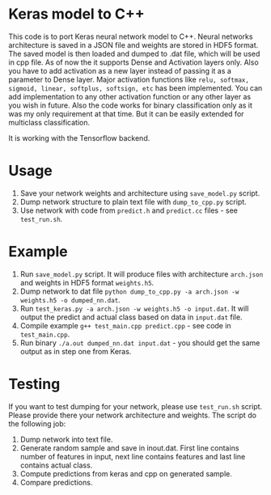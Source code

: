 # Keras model to C++

This code is to port Keras neural network model to C++. Neural networks architecture is saved in a JSON file and weights are stored in HDF5 format. The saved model is then loaded and dumped to .dat file, which will be used in cpp file. As of now the it supports Dense and Activation layers only. Also you have to add activation as a new layer instead of passing it as a parameter to Dense layer. Major activation functions like `relu, softmax, sigmoid, linear, softplus, softsign, etc` has been implemented. You can add implementation to any other activation function or any other layer as you wish in future.
Also the code works for binary classification only as it was my only requirement at that time. But it can be easily extended for multiclass classification.  

It is working with the Tensorflow backend.

# Usage

 1. Save your network weights and architecture using `save_model.py` script.
 2. Dump network structure to plain text file with `dump_to_cpp.py` script.
 3. Use network with code from `predict.h` and `predict.cc` files - see `test_run.sh`.

# Example

 1. Run `save_model.py` script. It will produce files with architecture `arch.json` and weights in HDF5 format `weights.h5`.
 2. Dump network to dat file `python dump_to_cpp.py -a arch.json -w weights.h5 -o dumped_nn.dat`.
 3. Run `test_keras.py -a arch.json -w weights.h5 -o input.dat`. It will output the predict and actual class based on data in `input.dat` file.
 4. Compile example `g++ test_main.cpp predict.cpp` - see code in `test_main.cpp`.
 5. Run binary `./a.out dumped_nn.dat input.dat` - you should get the same output as in step one from Keras.

# Testing

If you want to test dumping for your network, please use `test_run.sh` script. Please provide there your network architecture and weights. The script do the following job:

 1. Dump network into text file.
 2. Generate random sample and save in inout.dat. First line contains number of features in input, next line contains features and last line contains actual class.
 3. Compute predictions from keras and cpp on generated sample.
 4. Compare predictions.
